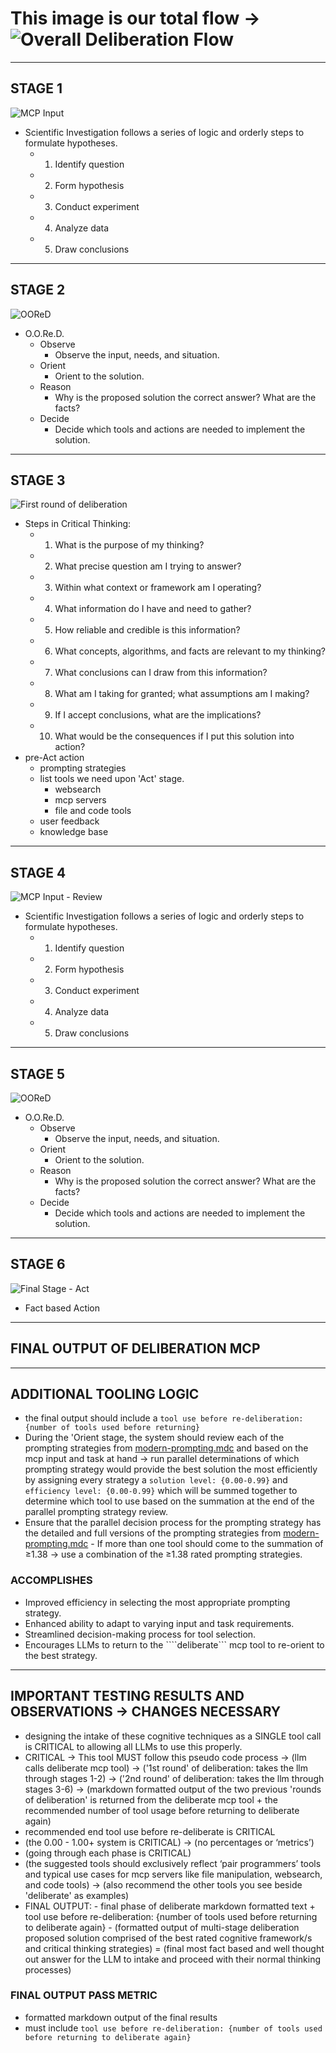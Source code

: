 # This image is our total flow -> ![Overall Deliberation Flow](/new-flow/new-flow-images/overall-flow.png)

___

## STAGE 1

![MCP Input](/new-flow/new-flow-images/stage-1-mcp-input.png)

- Scientific Investigation follows a series of logic and orderly steps to formulate hypotheses.
    - 1. Identify question
    - 2. Form hypothesis
    - 3. Conduct experiment
    - 4. Analyze data
    - 5. Draw conclusions

___

## STAGE 2

![OOReD](/new-flow/new-flow-images/stage-2-OOReD-flow.png)

- O.O.Re.D.
    - Observe
        - Observe the input, needs, and situation.
    - Orient
        - Orient to the solution.
    - Reason
        - Why is the proposed solution the correct answer? What are the facts?
    - Decide
        - Decide which tools and actions are needed to implement the solution.

___

## STAGE 3

![First round of deliberation](/new-flow/new-flow-images/stage-3-first-round-of-deliberation.png)

- Steps in Critical Thinking:
    - 1. What is the purpose of my thinking?
    - 2. What precise question am I trying to answer?
    - 3. Within what context or framework am I operating?
    - 4. What information do I have and need to gather?
    - 5. How reliable and credible is this information?
    - 6. What concepts, algorithms, and facts are relevant to my thinking?
    - 7. What conclusions can I draw from this information?
    - 8. What am I taking for granted; what assumptions am I making?
    - 9. If I accept conclusions, what are the implications?
    - 10. What would be the consequences if I put this solution into action?
- pre-Act action
    - prompting strategies
    - list tools we need upon 'Act' stage.
        - websearch
        - mcp servers
        - file and code tools
    - user feedback
    - knowledge base

___

## STAGE 4

![MCP Input - Review](/new-flow/new-flow-images/stage-1-mcp-input.png)

- Scientific Investigation follows a series of logic and orderly steps to formulate hypotheses.
    - 1. Identify question
    - 2. Form hypothesis
    - 3. Conduct experiment
    - 4. Analyze data
    - 5. Draw conclusions

___

## STAGE 5

![OOReD](/new-flow/new-flow-images/stage-2-OOReD-flow.png)

- O.O.Re.D.
    - Observe
        - Observe the input, needs, and situation.
    - Orient
        - Orient to the solution.
    - Reason
        - Why is the proposed solution the correct answer? What are the facts?
    - Decide
        - Decide which tools and actions are needed to implement the solution.

___

## STAGE 6

![Final Stage - Act](/new-flow/new-flow-images/final-stage-Act-upon-deliberation.png)
- Fact based Action

___

## FINAL OUTPUT OF DELIBERATION MCP


___

## ADDITIONAL TOOLING LOGIC

- the final output should include a ```tool use before re-deliberation: {number of tools used before returning}```
- During the 'Orient stage, the system should review each of the prompting strategies from [modern-prompting.mdc](modern-prompting.mdc) and based on the mcp input and task at hand -> run parallel determinations of which prompting strategy would provide the best solution the most efficiently by assigning every strategy a ```solution level: {0.00-0.99}``` and ```efficiency level: {0.00-0.99}``` which will be summed together to determine which tool to use based on the summation at the end of the parallel prompting strategy review.
- Ensure that the parallel decision process for the prompting strategy has the detailed and full versions of the prompting strategies from [modern-prompting.mdc](modern-prompting.mdc)
        - If more than one tool should come to the summation of ≥1.38 -> use a combination of the ≥1.38 rated prompting strategies.

### ACCOMPLISHES

- Improved efficiency in selecting the most appropriate prompting strategy.
- Enhanced ability to adapt to varying input and task requirements.
- Streamlined decision-making process for tool selection.
- Encourages LLMs to return to the ````deliberate``` mcp tool to re-orient to the best strategy.

___

## IMPORTANT TESTING RESULTS AND OBSERVATIONS -> CHANGES NECESSARY

 - designing the intake of these cognitive techniques as a SINGLE tool call is CRITICAL to allowing all LLMs to use this properly.
- CRITICAL -> This tool MUST follow this pseudo code process -> (llm calls deliberate mcp tool) -> ('1st round' of deliberation: takes the llm through stages 1-2) -> ('2nd round' of deliberation: takes the llm through stages 3-6) -> (markdown formatted output of the two previous 'rounds of deliberation' is returned from the deliberate mcp tool + the recommended number of tool usage before returning to deliberate again)
- recommended end tool use before re-deliberate is CRITICAL
- (the 0.00 - 1.00+ system is CRITICAL) → (no percentages or ‘metrics’)
- (going through each phase is CRITICAL)
- (the suggested tools should exclusively reflect ‘pair programmers’ tools and typical use cases for mcp servers like file manipulation, websearch, and code tools) -> (also recommend the other tools you see beside 'deliberate' as examples)
- FINAL OUTPUT:
        - final phase of deliberate markdown formatted text + tool use before re-deliberation: {number of tools used before returning to deliberate again}
        - (formatted output of multi-stage deliberation proposed solution comprised of the best rated cognitive framework/s and critical thinking strategies) = (final most fact based and well thought out answer for the LLM to intake and proceed with their normal thinking processes)

### FINAL OUTPUT PASS METRIC

- formatted markdown output of the final results
- must include ```tool use before re-deliberation: {number of tools used before returning to deliberate again}```

